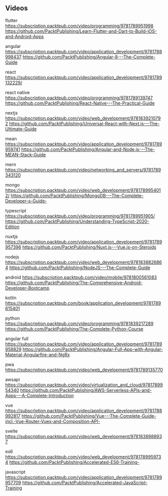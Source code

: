 
## Videos

flutter
https://subscription.packtpub.com/video/programming/9781789951998
https://github.com/PacktPublishing/Learn-Flutter-and-Dart-to-Build-iOS-and-Android-Apps

angular
https://subscription.packtpub.com/video/application_development/9781788998437
https://github.com/PacktPublishing/Angular-8---The-Complete-Guide

react
https://subscription.packtpub.com/video/application_development/9781789132229/

react native
https://subscription.packtpub.com/video/programming/9781789139747
https://github.com/PacktPublishing/React-Native---The-Practical-Guide

nextjs
https://subscription.packtpub.com/video/web_development/9781839210792
https://github.com/PacktPublishing/Universal-React-with-Next.js---The-Ultimate-Guide

mean
https://subscription.packtpub.com/video/application_development/9781789959741
https://github.com/PacktPublishing/Angular-and-Node.js---The-MEAN-Stack-Guide

mern
https://subscription.packtpub.com/video/networking_and_servers/9781789343120

mongo
https://subscription.packtpub.com/video/web_development/9781789954012/
https://github.com/PacktPublishing/MongoDB---The-Complete-Developer-s-Guide-

typescript
https://subscription.packtpub.com/video/programming/9781789951905/
https://github.com/PacktPublishing/Understanding-TypeScript-2020-Edition

nuxtjs
https://subscription.packtpub.com/video/application_development/9781789957396
https://github.com/PacktPublishing/Nuxt.js---Vue.js-on-Steroids

nodejs
https://subscription.packtpub.com/video/web_development/9781838826864
https://github.com/PacktPublishing/NodeJS---The-Complete-Guide


android
https://subscription.packtpub.com/video/mobile/9781800561083
https://github.com/PacktPublishing/The-Comprehensive-Android-Developer-Bootcamp

kotlin
https://subscription.packtpub.com/book/application_development/9781789615401


python
https://subscription.packtpub.com/video/programming/9781839217289
https://github.com/PacktPublishing/The-Complete-Python-Course

angular full
https://subscription.packtpub.com/video/application_development/9781789958829
https://github.com/PacktPublishing/Angular-Full-App-with-Angular-Material-Angularfire-and-NgRx

pwa
https://subscription.packtpub.com/video/web_development/9781789135770

awsapi
https://subscription.packtpub.com/video/virtualization_and_cloud/9781789954340
https://github.com/PacktPublishing/AWS-Serverless-APIs-and-Apps---A-Complete-Introduction

vue
https://subscription.packtpub.com/video/application_development/9781788992817
https://github.com/PacktPublishing/Vue---The-Complete-Guide-incl.-Vue-Router-Vuex-and-Composition-API-

svelte
https://subscription.packtpub.com/video/web_development/9781838988937

es6
https://subscription.packtpub.com/video/web_development/9781789959734
https://github.com/PacktPublishing/Accelerated-ES6-Training-

javascript
https://subscription.packtpub.com/video/application_development/9781789957709
https://github.com/PacktPublishing/Accelerated-JavaScript-Training

